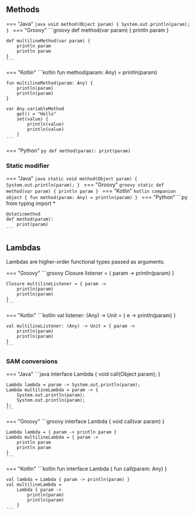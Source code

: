 ## Methods

=== "Java"
    ```java
    void method(Object param) {
        System.out.println(param);
    }
    ```
=== "Groovy"
    ```groovy
    def method(var param) { println param }

    def multilineMethod(var param) {
        println param
        println param
    }
    ```
=== "Kotlin"
    ```kotlin
    fun method(param: Any) = println(param)

    fun multilineMethod(param: Any) {
        println(param)
        println(param)
    }

    var Any.variableMethod
        get() = "Hello"
        set(value) {
            println(value)
            println(value)
        }
    ```
=== "Python"
    ```py
    def method(param):
        print(param)
    ```

### Static modifier

=== "Java"
    ```java
    static void method(Object param) {
        System.out.println(param);
    }
    ```
=== "Groovy"
    ```groovy
    static def method(var param) { println param }
    ```
=== "Kotlin"
    ```kotlin
    companion object {
        fun method(param: Any) = println(param)
    }
    ```
=== "Python"
    ```py
    from typing import *

    @staticmethod
    def method(param):
        print(param)
    ```

## Lambdas

Lambdas are higher-order functional types passed as arguments.

=== "Groovy"
    ```groovy
    Closure listener = { param -> println(param) }

    Closure multilineListener = { param ->
        println(param)
        println(param)
    }
    ```
=== "Kotlin"
    ```kotlin
    val listener: (Any) -> Unit = { e -> println(param) }

    val multilineListener: (Any) -> Unit = { param ->
        println(param)
        println(param)
    }
    ```

### SAM conversions

=== "Java"
    ```java
    interface Lambda {
        void call(Object param);
    }

    Lambda lambda = param -> System.out.println(param);
    Lambda multilineLambda = param -> {
        System.out.println(param);
        System.out.println(param);
    };
    ```
=== "Groovy"
    ```groovy
    interface Lambda {
        void call(var param)
    }

    Lambda lambda = { param -> println param }
    Lambda multilineLambda = { param ->
        println param
        println param
    }
    ```
=== "Kotlin"
    ```kotlin
    fun interface Lambda {
        fun call(param: Any)
    }

    val lambda = Lambda { param -> println(param) }
    val multilineLambda =
        Lambda { param ->
            println(param)
            println(param)
        }
    ```
